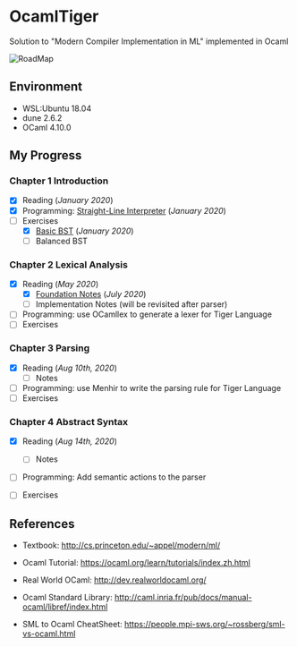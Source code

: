 # OcamlTiger
Solution to "Modern Compiler Implementation in ML" implemented in Ocaml

![RoadMap](https://www.cs.princeton.edu/~appel/modern/text/prefdag.gif)

## Environment

- WSL:Ubuntu 18.04
- dune 2.6.2
- OCaml 4.10.0

## My Progress

### Chapter 1 Introduction
- [x] Reading (*January 2020*)
- [x] Programming: [Straight-Line Interpreter](exercises/chap1/slp.ml) (*January 2020*)
- [ ] Exercises 
  - [x] [Basic BST](exercises/chap1/bst.ml) (*January 2020*)
  - [ ] Balanced BST

### Chapter 2 Lexical Analysis
- [x] Reading (*May 2020*)
  - [x] [Foundation Notes](https://www.ltzhou.com/ml-lexical/) (*July 2020*)
  - [ ] Implementation Notes (will be revisited after parser)
- [ ] Programming: use OCamllex to generate a lexer for Tiger Language
- [ ] Exercises

### Chapter 3 Parsing
- [x] Reading (*Aug 10th, 2020*)
  - [ ] Notes
- [ ] Programming: use Menhir to write the parsing rule for Tiger Language 
- [ ] Exercises

### Chapter 4 Abstract Syntax
- [x] Reading (*Aug 14th, 2020*)
  - [ ] Notes
- [ ] Programming: Add semantic actions to the parser
- [ ] Exercises


## References

- Textbook: http://cs.princeton.edu/~appel/modern/ml/

- Ocaml Tutorial: https://ocaml.org/learn/tutorials/index.zh.html

- Real World OCaml: http://dev.realworldocaml.org/

- Ocaml Standard Library: http://caml.inria.fr/pub/docs/manual-ocaml/libref/index.html

- SML to Ocaml CheatSheet: https://people.mpi-sws.org/~rossberg/sml-vs-ocaml.html



